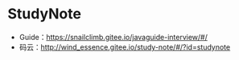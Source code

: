 # StudyNote





- Guide：https://snailclimb.gitee.io/javaguide-interview/#/
- 码云：http://wind_essence.gitee.io/study-note/#/?id=studynote

